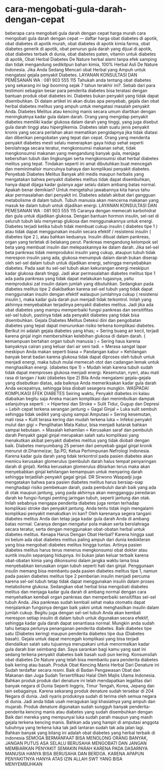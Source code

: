 # cara-mengobati-gula-darah-dengan-cepat
beberapa cara mengobati gula darah dengan cepat harga murah  cara mengobati gula darah dengan cepat — daftar harga obat diabetes di apotik, obat diabetes di apotik murah, obat diabetes di apotik kimia farma, obat diabetes generik di apotik, obat penurun gula darah yang dijual di apotik, obat diabetes terbaik di dunia, obat diabetes paten, vitamin untuk diabetes di apotik, Obat Herbal Diabetes De Nature herbal alami tanpa efek samping dan tidak mengandung sedikitpun bahan kimia, 100% Herbal Asli De Nature Indonesia. Jika Anda Sedang Mencari obat Herbal yang Ampuh untuk mengatasi gejala penyakit Diabetes.   LAYANAN KONSULTASI DAN PEMESANAN WA : 081 903 555 115    Tahukah anda tentang obat diabetes yang sekarang ini lagi booming sejak 7 tahun terakhir ini?. Sebab dari para testimoni sebagian besar para penderita diabetes bisa teratasi dengan bantuan produk obat diabetes ini. Diabetes bukan penyakit yang tidak dapat disembuhkan. Di dalam artikel ini akan diulas apa penyebab, gejala dan obat herbal diabetes melitus yang ampuh untuk mengatasi masalah penyakit Anda. Diabetes Melitus atau kencing manis secara umum diartikan dengan meningkatnya kadar gula dalam darah. Orang yang mengidap penyakit diabetes memiliki kadar glukosa dalam darah yang tinggi, yang juga disebut gula darah tinggi atau hiperglikemia. Diabetes ialah suatu jenis penyakit kronis yang secara perlahan akan mematikan pengidapnya jika tidak diatasi dan diberikan pengobatan yang tepat dan cepat. Orang yang menderita penyakit diabetes mesti selalu menerapkan gaya hidup sehat seperti berolahraga secara teratur, mengkonsumsi makanan sehat, tidak mengkonsumsi makanan yang mengandung banyak gula, menjaga kebersihan tubuh dan lingkungan serta mengkonsumsi obat herbal diabetes melitus yang tepat. Tindakan seperti ini amat dibutuhkan buat mencegah dan meminimalisir munculnya bahaya dan komplikasi penyakit diabetes.   Penyebab Diabetes Melitus  Banyak ahli medis maupun herbalis yang mengatakan bahwa penyakit diabetes melitus tidak dapat disembuhkan, hanya dapat dijaga kadar gulanya agar selalu dalam ambang batas normal. Apakah benar demikian? Untuk mengetahui jawabannya kita harus tahu akar permasalahan dari penyakit ini. Diabetes adalah akibat dari gangguan metabolisme di dalam tubuh. Tubuh manusia akan mencerna makanan yang masuk ke dalam tubuh untuk dijadikan energi.     LAYANAN KONSULTASI DAN PEMESANAN WA : 081 903 555 115    Caranya dengan memecah karbohidrat dan gula untuk dijadikan glukosa. Dengan bantuan hormon insulin, sel-sel di seluruh tubuh lalu menyerap glukosa dan menggunakannya untuk energi. Diabetes terjadi ketika tubuh tidak membuat cukup insulin ( diabetes tipe 1 ) atau tidak dapat menggunakan insulin secara efektif / resistensi insulin ( diabetes tipe 2 ), atau bahkan keduanya. Insulin dibuat dalam pankreas, organ yang terletak di belakang perut. Pankreas mengandung kelompok sel beta yang membuat insulin dan melepaskannya ke dalam darah. Jika sel-sel beta pankreas tidak memproduksi insulin yang cukup, ataupun tubuh tidak merespon insulin yang ada, glukosa menumpuk dalam darah bukan diserap oleh sel-sel dalam tubuh untuk dijadikan energi, sehingga menyebabkan diabetes. Pada saat itu sel-sel tubuh akan kekurangan energi meskipun kadar glukosa darah tinggi. Jadi akar permasalahan diabetes melitus tipe 1 ada pada pankreas yang tidak dapat melakukan tugasnya, yaitu memproduksi zat insulin dalam jumlah yang dibutuhkan. Sedangkan pada diabetes melitus tipe 2 diakibatkan karena sel-sel tubuh yang tidak dapat menggunakan insulin dengan efektif walaupun jumlahnya cukup ( resistensi insulin ), maka kadar gula darah pun menjadi tidak terkontrol. Inilah yang akhirnya menyebabkan terjadinya penyakit diabetes melitus. Jadi jika ada obat diabetes yang mampu memperbaiki fungsi pankreas dan sensitifitas sel-sel tubuh, pastinya tidak ada penyakit diabetes yang tidak bisa disembuhkan.   Gejala Diabetes Melitus  Deteksi dini dan pengobatan diabetes yang tepat dapat menurunkan risiko terkena komplikasi diabetes.  Berikut ini adalah gejala diabetes yang khas;  = Sering buang air kecil, terjadi karena ginjal ingin membersihkan kelebihan glukosa di dalam darah. ( kemampuan bertahan organ tubuh manusia ) = Sering haus karena banyaknya cairan yang keluar dari air seni tadi. = Merasa sangat lapar meskipun Anda makan seperti biasa = Pandangan kabur = Kehilangan banyak berat badan karena glukosa tidak dapat diproses oleh tubuh untuk menjadi energi, maka tubuh mulai memecah otot dan cadangan lemak untuk menghasilkan energi. (diabetes tipe 1) = Mudah lelah karena tubuh sudah tidak dapat memproses glukosa menjadi energi. Kesemutan, nyeri, atau mati rasa di tangan / kaki (diabetes tipe 2) Bila Anda mengalami gejala-gejala yang disebutkan diatas, ada baiknya Anda memeriksakan kadar gula darah Anda secepatnya, sehingga bisa diobati sesegera mungkin.   WASPADAI KOMPLIKASI EFEK DIABETES  Seiring waktu, Penyakit diabetes ini kalau diabaikan begitu saja Aneka macam komplikasi dan menimbulkan dampak selanjutnya seperti :  = Hipertesi dan Stroke = Sulit Tidur, Gugup dan Depresi = Lebih cepat terkena serangan jantung = Gagal Ginjal = Luka sulit sembuh sehingga tidak sedikit yang ujung sampai Amputasi = Sering kesemutan, mati rasa = Kulit terasa kering dan mudah terkena luka = Infeksi penyakit mulut dan gigi = Penglihatan Mata Kabur, bisa menjadi katarak bahkan sampai kebutaan. = Masalah kehamilan = Kerusakan saraf dan pembuluh darah  Penyakit gagal ginjal merupakan salah satu komplikasi yang menakutkan akibat penyakit diabetes melitus yang tidak diobati dengan baik. Diabetes menyumbang 25 persen dari penyebab gagal ginjal kronik menurut dr.Dharmeizar, Sp.PD, Ketua Perhimpunan Nefrologi Indonesia. Karena kadar gula darah yang tidak terkontrol pada pasien diabetes akan memicu kerusakan glomerulus (pembuluh darah halus tempat penyaringan darah di ginjal). Ketika kerusakan glomerulus dibiarkan terus maka akan menyebabkan ginjal kehilangan kemampuan untuk menyaring darah sehingga terjadilah penyakit gagal ginjal. DR Sirwono Waspadji juga mengatakan bahwa para pasien diabetes melitus harus bersiap-siap menghadapi risiko pembekuan darah, pada pembuluh darah baik yang ada di otak maupun jantung, yang pada akhirnya akan mengganggu peredaran darah ke fungsi-fungsi penting jaringan tubuh, seperti jantung dan otak. Inilah sebabnya mengapa penderita diabetes juga rentan terhadap komplikasi stroke dan penyakit jantung. Anda tentu tidak ingin mengalami komplikasi penyakit menakutkan ini kan? Oleh karenanya segera tangani diabetes melitus Anda dan tetap jaga kadar gula darah Anda di ambang batas normal. Caranya dengan mengatur pola makan serta berolahraga secara teratur, serta dengan menggunakan obat-obatan herbal untuk diabetes melitus.  Kenapa Harus Dengan Obat Herbal?  Karena hingga saat ini belum ada obat diabetes melitus paling ampuh dari dunia kedokteran yang bisa mengobati diabetes melitus hingga tuntas. Artinya pasien diabetes melitus harus terus menerus mengkonsumsi obat dokter atau suntik insulin sepanjang hidupnya. Ini bukan jalan keluar terbaik karena obat-obatan kimia yang dikonsumsi dalam jangka waktu lama bisa menyebabkan kerusakan organ tubuh seperti hati dan ginjal. Penggunaan insulin memang bisa membantu pada pasien diabetes melitus tipe 1, namun pada pasien diabetes melitus tipe 2 pemberian insulin menjadi percuma karena sel-sel tubuh tetap tidak dapat menggunakan insulin dalam proses metabolisme glukosa. Sedangkan obat herbal bisa mengobati diabetes melitus dan menjaga kadar gula darah di ambang normal dengan cara menyehatkan kembali organ pankreas dan memperbaiki sensitifitas sel-sel tubuh Anda. Jika pankreas sudah kembali sehat maka otomatis dapat menjalankan fungsinya dengan baik yakni untuk menghasilkan insulin dalam jumlah cukup. Begitu juga dengan sel-sel tubuh Anda akan kembali merespon setiap insulin di dalam tubuh untuk digunakan secara efektif, sehingga kadar gula darah dapat senantiasa normal.  Mungkin anda sudah tahu betapa perlunya penanganan penderita diabetes. Baik diabetes tipe satu (Diabetes kering) maupun penderita diabetes tipe dua (Diabetes basah). Gejala untuk dapat mencegah komplikasi yang bisa terjadi diendalikan salah satu tujuannya merupakani untuk menormalkan kadar gula darah biar seimbang dan. Saya sarankan bagi kamu yang saat ini sedang terkena penyakit diabetes baik basah sudi pun kering. Konsumsilah obat diabetes De Nature yang telah bisa membantu para penderita diabetes baik kering atau basah.  Produk Obat Kencing Manis Herbal Dari Denature ini Sudah terdaftar secara resmi. Baik di Badan Pengawasan Obat dan Makanan dan Juga Sudah Tersertifikasi Halal Oleh Majlis Ulama Indonesia. Bahkan produk produk dari denature ini telah mendapatkan legalitas dari banyak negara di Dunia Seperti Inggris, Timur Tengah, Korea, Jepang dan lain sebagainya. Karena sekarang produk denature sudah tersebar di 204 Negara di dunia. Jadi nyaris produknya sudah di terima oleh semua negara di dunia. Jadi anda tidak usah meragukan lagi khasiatnya yang ampuh dan mujarab. Produk denature digunakan sudah sungguh banyak penderita-penderita kencing manis atau diabetes yang sudah disembuhkan dengan Baik dari mereka yang mempunyai luka sudah parah maupun yang masih gejala terkena kencing manis. Bahkan ada yang hampir di amputasi anggota tubuhnya yang terkena luka tak jadi lantaran sudah tak ada jalan lagi. Bahkan banyak yang bilang ini adalah obat diabetes yang herbal terbaik di indonesia   SEMOGA BERMANFAAT BISA MENOLONG ORANG BANYAK, JANGAN PUTUS ASA SELALU BERUSAHA MENGOBATI DAN JANGAN MEMBIARKAN PENYAKIT SEMAKIN PARAH KARENA PADA DASARNYA MANUSIA HANYA BISA BERUSAHA DAN BERDOA. KARENA APAPUN PENYAKITNYA HANYA ATAS IZIN ALLAH SWT YANG BISA MENYEMBUHKAN
